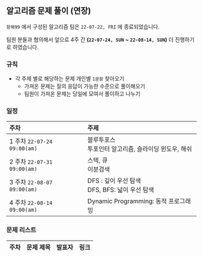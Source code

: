 ## 알고리즘 문제 풀이 (연장)

`항해99` 에서 구성된 알고리즘 팀은 `22-07-22, FRI` 에 종료되었습니다.

팀원 분들과 협의해서 앞으로 4주 간 **(`22-07-24, SUN` ~ `22-08-14, SUN`)** 더 진행하기로 하였습니다.

### 규칙

- 각 주제 별로 해당하는 문제 개인별 `1문항` 찾아오기
    - 가져온 문제는 질의 응답이 가능한 수준으로 풀이해오기
   - 팀원이 가져온 문제는 당일에 모여서 풀이하고 나누기

### 일정

| 주차 | 주제 |
| :--- | :--- |
| 1 주차 `22-07-24 09:00(am)` | 블루투포스 <br> 투포인터 알고리즘, 슬라이딩 윈도우, 해쉬 |
| 2 주차 `22-07-31 09:00(am)` | 스텍, 큐 <br> 이분검색 |
| 3 주차 `22-08-07 09:00(am)` | DFS : 깊이 우선 탐색 <br> DFS, BFS: 넓이 우선 탐색 |
| 4 주차 `22-08-14 09:00(am)` | Dynamic Programming: 동적 프로그래밍 |

### 문제 리스트

| 주차 | 문제 제목 | 발표자 | 링크 |
| :--- | :------- | :---- | :--- |


<!-- 여기에 문제 적어주세요! -->
